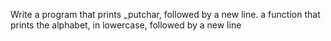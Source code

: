 Write a program that prints _putchar, followed by a new line.
 a function that prints the alphabet, in lowercase, followed by a new line
